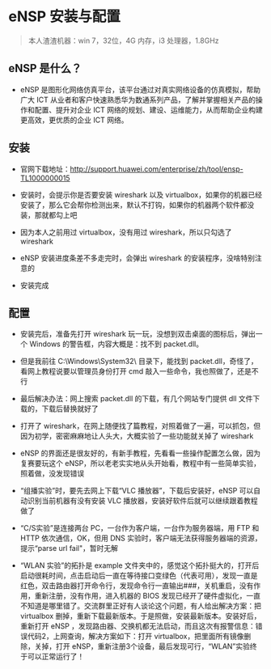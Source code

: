 # eNSP 安装与配置

> 本人渣渣机器：win 7，32位，4G 内存，i3 处理器，1.8GHz

## eNSP 是什么？

- eNSP 是图形化网络仿真平台，该平台通过对真实网络设备的仿真模拟，帮助广大 ICT 从业者和客户快速熟悉华为数通系列产品，了解并掌握相关产品的操作和配置、提升对企业 ICT 网络的规划、建设、运维能力，从而帮助企业构建更高效，更优质的企业 ICT 网络。

## 安装

- 官网下载地址：http://support.huawei.com/enterprise/zh/tool/ensp-TL1000000015

- 安装时，会提示你是否要安装 wireshark 以及 virtualbox，如果你的机器已经安装了，那么它会帮你检测出来，默认不打钩，如果你的机器两个软件都没装，那就都勾上吧

- 因为本人之前用过 virtualbox，没有用过 wireshark，所以只勾选了 wireshark

- eNSP 安装进度条差不多走完时，会弹出 wireshark 的安装程序，没啥特别注意的

- 安装完成

## 配置

- 安装完后，准备先打开 wireshark 玩一玩，没想到双击桌面的图标后，弹出一个 Windows 的警告框，内容大概是：找不到 packet.dll。

- 但是我前往 C:\Windows\System32\ 目录下，能找到 packet.dll，奇怪了，看网上教程说要以管理员身份打开 cmd 敲入一些命令，我也照做了，还是不行

- 最后解决办法：网上搜索 packet.dll 的下载，有几个网站专门提供 dll 文件下载的，下载后替换就好了 

- 打开了 wireshark，在网上随便找了篇教程，对照着做了一遍，可以抓包，但因为初学，密密麻麻地让人头大，大概实验了一些功能就关掉了 wireshark

- eNSP 的界面还是很友好的，有新手教程，先看看一些操作配置怎么做，因为复赛要玩这个 eNSP，所以老老实实地从头开始看，教程中有一些简单实验，照着做，没发现错误

- “组播实验”时，要先去网上下载“VLC 播放器”，下载后安装好，eNSP 可以自动识别当前机器有没有安装 VLC 播放器，安装好软件后就可以继续跟着教程做了

- “C/S实验”是连接两台 PC，一台作为客户端，一台作为服务器端，用 FTP 和 HTTP 依次通信，OK，但用 DNS 实验时，客户端无法获得服务器端的资源，提示“parse url fail"，暂时无解

- “WLAN 实验”的拓扑是 example 文件夹中的，感觉这个拓扑挺大的，打开后启动很耗时间，点击启动后一直在等待接口变绿色（代表可用），发现一直是红色，双击路由器打开命令行，发现命令行一直输出###，关机重启，没有作用，重新注册，没有作用，进入机器的 BIOS 发现已经开了硬件虚拟化，一直不知道是哪里错了。交流群里正好有人谈论这个问题，有人给出解决方案：把 virtualbox 删掉，重新下载最新版本。于是照做，安装最新版本。安装好后，重新打开 eNSP ，发现路由器、交换机都无法启动，而且这次有报警信息：错误代码2，上网查询，解决方案如下：打开 virtualbox，把里面所有镜像删除，关掉，打开 eNSP，重新注册3个设备，最后发现可行，“WLAN”实验终于可以正常运行了！